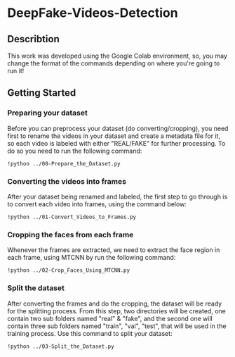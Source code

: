 # DeepFake-Videos-Detection
## Describtion
This work was developed using the Google Colab environment, so, you may change the format of the commands depending on where you're going to run it! 
## Getting Started

### Preparing your dataset
Before you can preprocess your dataset (do converting/cropping), you need first to rename the videos in your dataset and create a metadata file for it, so each video is labeled with either "REAL/FAKE" for further processing. To do so you need to run the following command:
```
!python ../00-Prepare_the_Dataset.py
```
### Converting the videos into frames
After your dataset being renamed and labeled, the first step to go through is to convert each video into frames, using the command below: 
```
!python ../01-Convert_Videos_to_Frames.py
```
### Cropping the faces from each frame 
Whenever the frames are extracted, we need to extract the face region in each frame, using MTCNN by run the following command:
```
!python ../02-Crop_Faces_Using_MTCNN.py
```
### Split the dataset
After converting the frames and do the cropping, the dataset will be ready for the splitting process. From this step, two directories will be created, one contain two sub folders named "real" & "fake", and the second one will contain three sub folders named "train", "val", "test", that will be used in the training process. Use this command to split your dataset:
```
!python ../03-Split_the_Dataset.py
```
